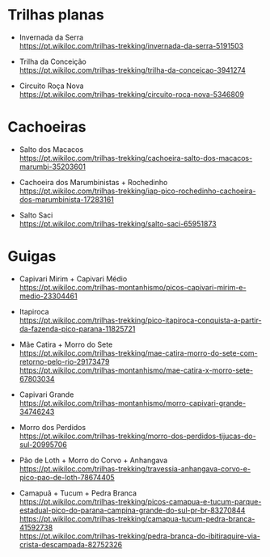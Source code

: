 # Trilhas planas
* Invernada da Serra\
https://pt.wikiloc.com/trilhas-trekking/invernada-da-serra-5191503

* Trilha da Conceição\
https://pt.wikiloc.com/trilhas-trekking/trilha-da-conceicao-3941274

* Circuito Roça Nova\
https://pt.wikiloc.com/trilhas-trekking/circuito-roca-nova-5346809

# Cachoeiras
* Salto dos Macacos\
https://pt.wikiloc.com/trilhas-trekking/cachoeira-salto-dos-macacos-marumbi-35203601

* Cachoeira dos Marumbinistas + Rochedinho\
https://pt.wikiloc.com/trilhas-trekking/iap-pico-rochedinho-cachoeira-dos-marumbinista-17283161 

* Salto Saci\
https://pt.wikiloc.com/trilhas-trekking/salto-saci-65951873

# Guigas

* Capivari Mirim + Capivari Médio\
https://pt.wikiloc.com/trilhas-montanhismo/picos-capivari-mirim-e-medio-23304461

* Itapiroca\
https://pt.wikiloc.com/trilhas-trekking/pico-itapiroca-conquista-a-partir-da-fazenda-pico-parana-11825721

* Mãe Catira + Morro do Sete\
https://pt.wikiloc.com/trilhas-trekking/mae-catira-morro-do-sete-com-retorno-pelo-rio-29173479 \
https://pt.wikiloc.com/trilhas-montanhismo/mae-catira-x-morro-sete-67803034

* Capivari Grande\
https://pt.wikiloc.com/trilhas-montanhismo/morro-capivari-grande-34746243

* Morro dos Perdidos\
https://pt.wikiloc.com/trilhas-trekking/morro-dos-perdidos-tijucas-do-sul-20995706

* Pão de Loth + Morro do Corvo + Anhangava\
https://pt.wikiloc.com/trilhas-trekking/travessia-anhangava-corvo-e-pico-pao-de-loth-78674405

* Camapuã + Tucum + Pedra Branca\
https://pt.wikiloc.com/trilhas-trekking/picos-camapua-e-tucum-parque-estadual-pico-do-parana-campina-grande-do-sul-pr-br-83270844 \
https://pt.wikiloc.com/trilhas-trekking/camapua-tucum-pedra-branca-41592738 \
https://pt.wikiloc.com/trilhas-trekking/pedra-branca-do-ibitiraquire-via-crista-descampada-82752326
